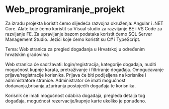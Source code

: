 # Web_programiranje_projekt

Za izradu projekta koristit ćemo slijedeća razvojna okruženja: Angular i  .NET Core. Alate koje ćemo koristit su Visual studio za razvijanje BE i VS Code za razvijanje FE. Za upravljanje bazom podataka koristit ćemo SQL Server Management Studio. Jezici koje ćemo koristit su C# i TypeScript.

Tema: Web stranica za pregled događanja u Hrvatskoj u određenim hrvatskim gradovima

Web stranica će sadržavati: login/registracija, kategorije događaja, nuditi mogućnost kupnje karata, pretraživanje i filtriranje događaja. 
Omogućavanje prijave/registracije korisnika. Prijava će biti podijeljena na korisnike i administratore stranice. Administrator će imati mogućnost dodavanja,brisanja,ažuriranja postojećih događaja te korisnika. 

Korisnik će imati mogućnost odabira događaja, pregleda detalja tog događaja, mogućnost rezervacije/kupnje karte ukoliko je ponuđeno. 
